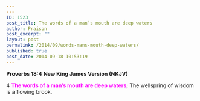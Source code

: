 ```yaml
---
---
ID: 1523
post_title: The words of a man’s mouth are deep waters
author: Praison
post_excerpt: ""
layout: post
permalink: /2014/09/words-mans-mouth-deep-waters/
published: true
post_date: 2014-09-18 10:53:19
---
```

<strong>Proverbs 18:4</strong>
<strong> New King James Version (NKJV)</strong>

4 <span style="color: #ff00ff;"><strong>The words of a man’s mouth are deep waters</strong></span>;
The wellspring of wisdom is a flowing brook.